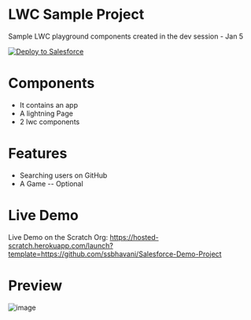 # LWC Sample Project
 Sample LWC playground components created in the dev session - Jan 5
 
<a href="https://githubsfdeploy.herokuapp.com">
  <img alt="Deploy to Salesforce"
       src="https://raw.githubusercontent.com/afawcett/githubsfdeploy/master/deploy.png">
</a>

# Components 
 - It contains an app 
 - A lightning Page
 - 2 lwc components 

# Features 
 - Searching users on GitHub
 - A Game -- Optional

 
# Live Demo
Live Demo on the Scratch Org: https://hosted-scratch.herokuapp.com/launch?template=https://github.com/ssbhavani/Salesforce-Demo-Project

# Preview
![image](https://user-images.githubusercontent.com/88048021/211742955-6528fd63-e80a-41d1-8378-82a9c14a3cc9.png)
